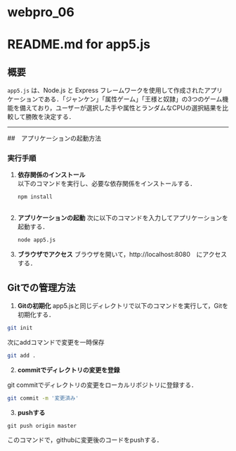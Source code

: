 # webpro_06

# README.md for app5.js

## 概要
`app5.js` は、Node.js と Express フレームワークを使用して作成されたアプリケーションである．「ジャンケン」「属性ゲーム」「王様と奴隷」の3つのゲーム機能を備えており，ユーザーが選択した手や属性とランダムなCPUの選択結果を比較して勝敗を決定する．

---

##　アプリケーションの起動方法

### 実行手順
1. **依存関係のインストール**  
   以下のコマンドを実行し、必要な依存関係をインストールする．
   ```bash
   npm install 
 
   ```
2. **アプリケーションの起動**
    次に以下のコマンドを入力してアプリケーションを起動する．
    ```bash
    node app5.js
    ```

3. **ブラウザでアクセス**
    ブラウザを開いて，http://localhost:8080　にアクセスする．

## Gitでの管理方法

1. **Gitの初期化**
app5.jsと同じディレクトリで以下のコマンドを実行して，Gitを初期化する．
```bash
git init
```
次にaddコマンドで変更を一時保存
```bash
git add .
```

2. **commitでディレクトリの変更を登録**

git commitでディレクトリの変更をローカルリポジトリに登録する．
```bash
git commit -m '変更済み'
```

3. **pushする**
```bush
git push origin master
```
このコマンドで，githubに変更後のコードをpushする．


   

